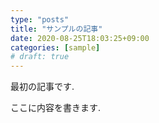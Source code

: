 ```yaml
---
type: "posts"
title: "サンプルの記事"
date: 2020-08-25T18:03:25+09:00
categories: [sample]
# draft: true
---
```


最初の記事です.

ここに内容を書きます.